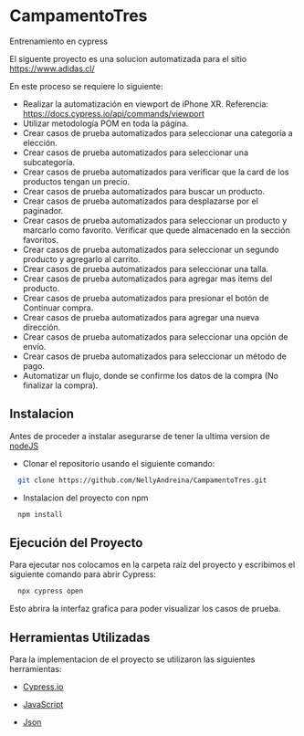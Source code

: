 # CampamentoTres
Entrenamiento en cypress

El siguente proyecto es una solucion automatizada para el sitio https://www.adidas.cl/

En este proceso se requiere lo siguiente: 

- Realizar la automatización en viewport de iPhone XR. Referencia: https://docs.cypress.io/api/commands/viewport 
- Utilizar metodología POM en toda la página.
- Crear casos de prueba automatizados para seleccionar una categoría a elección.
- Crear casos de prueba automatizados para seleccionar una subcategoría.
- Crear casos de prueba automatizados para verificar que la card de los productos tengan un precio.
- Crear casos de prueba automatizados para buscar un producto.
- Crear casos de prueba automatizados para desplazarse por el paginador.
- Crear casos de prueba automatizados para seleccionar un producto y marcarlo como favorito. Verificar que quede almacenado en la sección favoritos.
- Crear casos de prueba automatizados para seleccionar un segundo producto y agregarlo al carrito.
- Crear casos de prueba automatizados para seleccionar una talla.
- Crear casos de prueba automatizados para agregar mas items del producto.
- Crear casos de prueba automatizados para presionar el botón de Continuar compra.
- Crear casos de prueba automatizados para agregar una nueva dirección.
- Crear casos de prueba automatizados para seleccionar una opción de envío.
- Crear casos de prueba automatizados para seleccionar un método de pago.
- Automatizar un flujo, donde se confirme los datos de la compra (No finalizar la compra).

## Instalacion

Antes de proceder a instalar asegurarse de tener la ultima version de [nodeJS](https://nodejs.org/en/download/package-manager/current)

* Clonar el repositorio usando el siguiente comando: 

```bash
  git clone https://github.com/NellyAndreina/CampamentoTres.git
```

* Instalacion del proyecto con npm

```bash
  npm install
```

## Ejecución del Proyecto 

Para ejecutar nos colocamos en la carpeta raíz del proyecto y escribimos el siguiente comando para abrir Cypress:

```bash
  npx cypress open
```
Esto abrira la interfaz grafica para poder visualizar los casos de prueba.
    
## Herramientas Utilizadas

Para la implementacion de el proyecto se utilizaron las siguientes herramientas:

* [Cypress.io](https://docs.cypress.io/guides/getting-started/installing-cypress)

* [JavaScript](https://developer.mozilla.org/es/docs/Web/JavaScript)

* [Json](https://developer.mozilla.org/es/docs/Web/JavaScript/Reference/Global_Objects/JSON)





